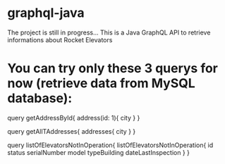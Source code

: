 # graphql-java

The project is still in progress...
This is a Java GraphQL API to retrieve informations about Rocket Elevators

# You can try only these 3 querys for now (retrieve data from MySQL database):
query getAddressById{
  address(id: 1){
    city
  } 
}

query getAllTAddresses{
  addresses{
    city
  } 
}

query listOfElevatorsNotInOperation{
  listOfElevatorsNotInOperation{
    id
    status
    serialNumber
    model
    typeBuilding
    dateLastInspection
  }
}

